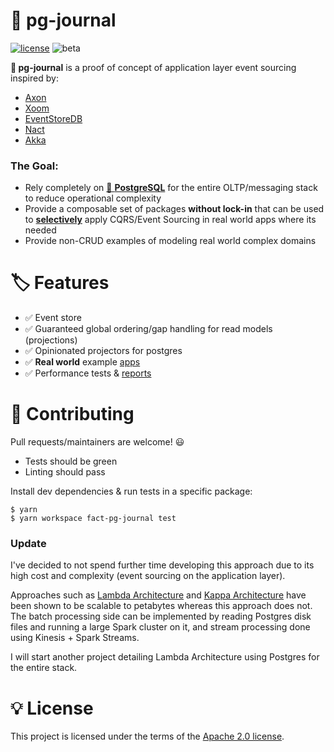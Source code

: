 # 🐘 pg-journal
[![license](https://img.shields.io/static/v1?label=license&message=apache%202&color=green)](/LICENSE)
![beta](https://img.shields.io/static/v1?label=status&message=proof-of-concept&color=blueviolet)


**🐘 pg-journal** is a proof of concept of application layer event sourcing inspired by:
- [Axon](https://github.com/AxonFramework/AxonFramework)
- [Xoom](https://docs.vlingo.io/)
- [EventStoreDB](https://github.com/EventStore/EventStore)
- [Nact](https://github.com/nactio/nact)
- [Akka](https://github.com/akka/akka)

### The Goal:
- Rely completely on [🐘 **PostgreSQL**](https://www.postgresql.org/) for the entire OLTP/messaging stack to reduce operational complexity
- Provide a composable set of packages **without lock-in** that can be used to [**selectively**](https://www.infoq.com/news/2016/04/event-sourcing-anti-pattern/) apply CQRS/Event Sourcing in real world apps where its needed
- Provide non-CRUD examples of modeling real world complex domains 



# 🏷 Features
- ✅ Event store
- ✅ Guaranteed global ordering/gap handling for read models (projections)
- ✅ Opinionated projectors for postgres
- ✅ **Real world** example [apps](/packages/example-multicurrency-ledger)
- ✅ Performance tests & [reports](/packages/benchmarks)


# 🧪 Contributing
Pull requests/maintainers are welcome! 😃 
- Tests should be green
- Linting should pass

Install dev dependencies & run tests in a specific package:
```
$ yarn
$ yarn workspace fact-pg-journal test
```

### Update

I've decided to not spend further time developing this approach due to its high cost and complexity (event sourcing on the application layer).

Approaches such as [Lambda Architecture](https://databricks.com/glossary/lambda-architecture) and [Kappa Architecture](https://eng.uber.com/kappa-architecture-data-stream-processing/) have been shown to be scalable to petabytes whereas this approach does not. The batch processing side can be implemented by reading Postgres disk files and running a large Spark cluster on it, and stream processing done using Kinesis + Spark Streams.

I will start another project detailing Lambda Architecture using Postgres for the entire stack.


# 💡 License
This project is licensed under the terms of the [Apache 2.0 license](/LICENSE).
